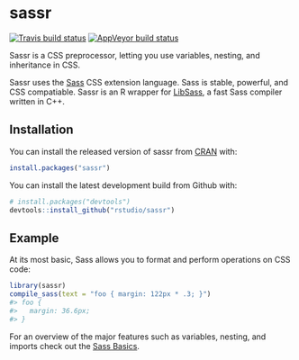 
<!-- README.md is generated from README.Rmd. Please edit that file -->

# sassr

[![Travis build
status](https://travis-ci.org/rstudio/sassr.svg?branch=master)](https://travis-ci.org/rstudio/sassr)
[![AppVeyor build
status](https://ci.appveyor.com/api/projects/status/github/rstudio/sassr?branch=master&svg=true)](https://ci.appveyor.com/project/rstudio/sassr)

Sassr is a CSS preprocessor, letting you use variables, nesting, and
inheritance in CSS.

Sassr uses the [Sass](https://sass-lang.com/) CSS extension language.
Sass is stable, powerful, and CSS compatiable. Sassr is an R wrapper for
[LibSass](https://github.com/sass/libsass), a fast Sass compiler written
in C++.

## Installation

You can install the released version of sassr from
[CRAN](https://CRAN.R-project.org) with:

``` r
install.packages("sassr")
```

You can install the latest development build from Github with:

``` r
# install.packages("devtools")
devtools::install_github("rstudio/sassr")
```

## Example

At its most basic, Sass allows you to format and perform operations on
CSS code:

``` r
library(sassr)
compile_sass(text = "foo { margin: 122px * .3; }")
#> foo {
#>   margin: 36.6px;
#> }
```

For an overview of the major features such as variables, nesting, and
imports check out the [Sass Basics](https://sass-lang.com/guide).
